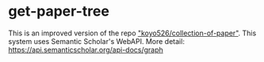 # get-paper-tree
This is an improved version of the repo ["koyo526/collection-of-paper"](https://github.com/Koyo526/collection-of-papers). 
This system uses Semantic Scholar's WebAPI.
More detail: https://api.semanticscholar.org/api-docs/graph



